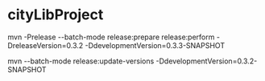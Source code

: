cityLibProject
==============

mvn -Prelease --batch-mode release:prepare release:perform -DreleaseVersion=0.3.2 -DdevelopmentVersion=0.3.3-SNAPSHOT

mvn --batch-mode release:update-versions -DdevelopmentVersion=0.3.2-SNAPSHOT

